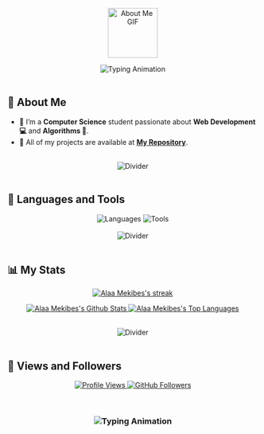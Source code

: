 <p align="center">
  <img src="https://github.com/7oSkaaa/7oSkaaa/blob/main/Images/about_me.gif?raw=true" width="100px" alt="About Me GIF">
</p>

<div align="center">
  <img src="https://readme-typing-svg.herokuapp.com/?font=Righteous&size=35&center=true&vCenter=true&width=500&height=70&duration=4000&lines=Hi+There!+👋;I'm+Alaa+Mekibes" alt="Typing Animation">
</div>

<br>

## 💫 About Me

- 🔭 I’m a **Computer Science** student passionate about **Web Development 💻** and **Algorithms 📱**.
- 🌱 All of my projects are available at **[My Repository](https://github.com/alaa-mekibes?page=1&tab=repositories)**.

<br>

<div align="center">
  <img src="https://user-images.githubusercontent.com/73097560/115834477-dbab4500-a447-11eb-908a-139a6edaec5c.gif" alt="Divider">
</div>

<br>

## 🚀 Languages and Tools

<div align="center">
  <img src="https://skillicons.dev/icons?i=c,cpp,html,css,javascript" alt="Languages">
  <img src="https://skillicons.dev/icons?i=github,vscode" alt="Tools"><br>
</div>

<br>

<div align="center">
  <img src="https://user-images.githubusercontent.com/73097560/115834477-dbab4500-a447-11eb-908a-139a6edaec5c.gif" alt="Divider">
</div>

<br>

## 📊 My Stats

<p align="center">
  <a href="https://github.com/alaa-mekibes/github-readme-streak-stats">
    <img title="🔥 Get streak stats for your profile at git.io/streak-stats" alt="Alaa Mekibes's streak" src="https://github-readme-streak-stats.herokuapp.com/?user=alaa-mekibes&theme=black-ice&hide_border=true&stroke=0000&background=060A0CD0">
  </a>
</p>

<p align="center">
  <a href="https://github.com/alaa-mekibes/github-readme-stats">
    <img alt="Alaa Mekibes's Github Stats" src="https://github-readme-stats.vercel.app/api?username=alaa-mekibes&show_icons=true&count_private=true&theme=react&hide_border=true&bg_color=0D1117">
  </a>
  <a href="https://github.com/alaa-mekibes/github-readme-stats">
    <img alt="Alaa Mekibes's Top Languages" src="https://github-readme-stats.vercel.app/api/top-langs/?username=alaa-mekibes&langs_count=8&count_private=true&layout=compact&theme=react&hide_border=true&bg_color=0D1117">
  </a>
</p>

<br>

<div align="center">
  <img src="https://user-images.githubusercontent.com/73097560/115834477-dbab4500-a447-11eb-908a-139a6edaec5c.gif" alt="Divider">
</div>

<br>

## 💜 Views and Followers

<p align="center">
  <a href="https://github.com/alaa-mekibes/github-profile-views-counter">
    <img src="https://komarev.com/ghpvc/?username=alaa-mekibes" alt="Profile Views">
  </a>
  <a href="https://github.com/alaa-mekibes?tab=followers">
    <img src="https://img.shields.io/github/followers/alaa-mekibes?label=Followers&style=social" alt="GitHub Followers">
  </a>
</p>

<br>

<h3 align="center">
  <img src="https://readme-typing-svg.herokuapp.com/?font=Righteous&size=25&center=true&vCenter=true&width=500&height=70&duration=4000&lines=Thanks+for+visiting!;Shoot+me+a+message+on+LinkedIn!;Come+back+soon!;Happy+Coding!;Let's+connect+on+LinkedIn!" alt="Typing Animation">
</h3>
